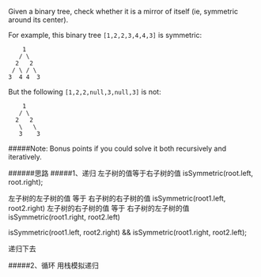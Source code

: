 Given a binary tree, check whether it is a mirror of itself (ie, symmetric around its center).

For example, this binary tree `[1,2,2,3,4,4,3]` is symmetric:
```
    1
   / \
  2   2
 / \ / \
3  4 4  3
```
But the following `[1,2,2,null,3,null,3]` is not:
```
    1
   / \
  2   2
   \   \
   3    3
```
#####Note:
Bonus points if you could solve it both recursively and iteratively.

######思路
#####1、递归
左子树的值等于右子树的值  isSymmetric(root.left, root.right);


左子树的左子树的值 等于 右子树的右子树的值  isSymmetric(root1.left, root2.right)
左子树的右子树的值 等于 右子树的左子树的值  isSymmetric(root1.right, root2.left)

isSymmetric(root1.left, root2.right) && isSymmetric(root1.right, root2.left); 

递归下去

#####2、循环
用栈模拟递归